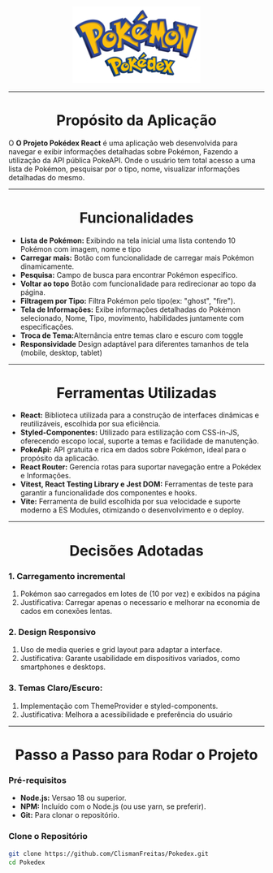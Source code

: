 <div align="center">
    <img 
        src="./src/Assets/Image/logo.png"
        width="50%"
    />
</div>

---

<h1 align="center"> Propósito da Aplicação</h1> 
<p>O <strong>O Projeto Pokédex React</strong> é uma aplicação web desenvolvida para navegar e exibir informações detalhadas sobre Pokémon, Fazendo a utilização da API pública PokeAPI. Onde o usuário tem total acesso a uma lista de Pokémon, pesquisar por o tipo, nome, visualizar informações detalhadas do mesmo.</p>

---

<h1 align="center"> Funcionalidades</h1>

<ul>
    <li><strong>Lista de Pokémon:</strong> Exibindo na tela inicial uma lista contendo 10 Pokémon com imagem, nome e tipo </li>
    <li><strong>Carregar mais:</strong> Botão com funcionalidade de carregar mais Pokémon dinamicamente.</li>
    <li><strong>Pesquisa:</strong> Campo de busca para encontrar Pokémon especifico.</li>
    <li><strong>Voltar ao topo</strong> Botão com funcionalidade para redirecionar ao topo da página.</li>
    <li><strong>Filtragem por Tipo:</strong> Filtra Pokémon pelo tipo(ex: "ghost", "fire").</li>
    <li><strong>Tela de Informações:</strong> Exibe informações detalhadas do Pokémon selecionado, Nome, Tipo, movimento, habilidades juntamente com especificações.</li>
    <li><strong>Troca de Tema:</strong>Alternância entre temas claro e escuro com toggle</li>
    <li><strong>Responsividade</strong> Design adaptável para diferentes tamanhos de tela (mobile, desktop, tablet)</li>

</ul>

---

<h1 align="center"> Ferramentas Utilizadas</h1>

<ul>
    <li><strong>React:</strong> Biblioteca utilizada para a construção de interfaces dinâmicas e reutilizáveis, escolhida por sua eficiência.</li>
    <li><strong>Styled-Componentes:</strong> Utilizado para estilização com CSS-in-JS, oferecendo escopo local, suporte a temas e facilidade de manutenção.</li>
    <li><strong>PokeApi:</strong> API gratuita e rica em dados sobre Pokémon, ideal para o propósito da aplicacão.</li>
    <li><strong>React Router:</strong> Gerencia rotas para suportar navegação entre a Pokédex e Informações.</li>
    <li><strong>Vitest, React Testing Library e Jest DOM:</strong> Ferramentas de teste para garantir a funcionalidade dos componentes e hooks.</li>
    <li><strong>Vite:</strong> Ferramenta de build escolhida por sua velocidade e suporte moderno a ES Modules, otimizando o desenvolvimento e o deploy.</li>
</ul>

---

<h1 align="center"> Decisões Adotadas</h1>

<h3>1. Carregamento incremental</h3>
<ol>
    <li>Pokémon sao carregados em lotes de (10 por vez) e exibidos na página</li>
    <li>Justificativa: Carregar apenas o necessario e melhorar na economia de cados em conexões lentas.</li>
</ol>

<h3>2. Design Responsivo</h3>
<ol>
    <li>Uso de media queries e grid layout para adaptar a interface.</li>
    <li>Justificativa: Garante usabilidade em dispositivos variados, como smartphones e desktops.</li>
</ol>

<h3>3. Temas Claro/Escuro:</h3>
<ol>
    <li>Implementação com ThemeProvider e styled-components.</li>
    <li>Justificativa: Melhora a acessibilidade e preferência do usuário</li>
</ol>

---

<h1 align="center">Passo a Passo para Rodar o Projeto</h1>

<h3>Pré-requisitos</h3>
<ul>
    <li><strong>Node.js:</strong> Versao 18 ou superior.</li>
    <li><strong>NPM:</strong> Incluído com o Node.js (ou use yarn, se  preferir).</li>
    <li><strong>Git:</strong> Para clonar o repositório.</li>
</ul>

<h3>Clone o Repositório</h3>

```bash
git clone https://github.com/ClismanFreitas/Pokedex.git
cd Pokedex


